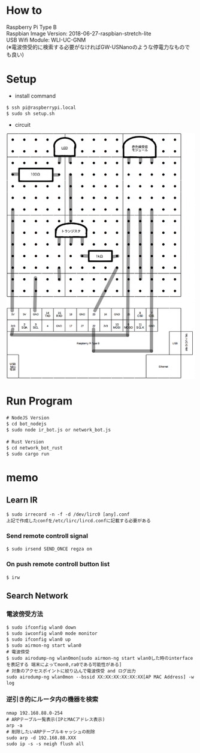 # How to

Raspberry Pi Type B  
Raspbian Image Version: 2018-06-27-raspbian-stretch-lite  
USB Wifi Module: WLI-UC-GNM  
(※電波傍受的に検索する必要がなければGW-USNanoのような停電力なものでも良い)  

# Setup

- install command

```
$ ssh pi@raspberrypi.local
$ sudo sh setup.sh
```

- circuit

![circuit](https://raw.githubusercontent.com/igara/piga/master/images/raspberry.png "circuit")

# Run Program

```
# NodeJS Version
$ cd bot_nodejs
$ sudo node ir_bot.js or network_bot.js

# Rust Version
$ cd network_bot_rust
$ sudo cargo run
```


# memo

## Learn IR

```
$ sudo irrecord -n -f -d /dev/lirc0 [any].conf
上記で作成したconfを/etc/lirc/lircd.confに記載する必要がある
```

### Send remote controll signal

```
$ sudo irsend SEND_ONCE regza on
```

### On push remote controll button list

```
$ irw
```

## Search Network

### 電波傍受方法

```
$ sudo ifconfig wlan0 down
$ sudo iwconfig wlan0 mode monitor
$ sudo ifconfig wlan0 up
$ sudo airmon-ng start wlan0
# 電波傍受
$ sudo airodump-ng wlan0mon[sudo airmon-ng start wlan0した時のinterfaceを表記する 端末によってmon0,ra0である可能性がある]
# 対象のアクセスポイントに絞り込んで電波傍受 and ログ出力
sudo airodump-ng wlan0mon --bssid XX:XX:XX:XX:XX:XX[AP MAC Address] -w log
```

### 逆引き的にルータ内の機器を検索

```
nmap 192.168.88.0-254
# ARPテーブル一覧表示(IPとMACアドレス表示)
arp -a
# 削除したいARPテーブルキャッシュの削除
sudo arp -d 192.168.88.XXX
sudo ip -s -s neigh flush all
```
